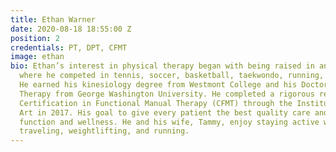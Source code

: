 ```yaml
---
title: Ethan Warner
date: 2020-08-18 18:55:00 Z
position: 2
credentials: PT, DPT, CFMT
image: ethan
bio: Ethan’s interest in physical therapy began with being raised in an athletic household
  where he competed in tennis, soccer, basketball, taekwondo, running, and rowing.
  He earned his kinesiology degree from Westmont College and his Doctor in Physical
  Therapy from George Washington University. He completed a rigorous residency and
  Certification in Functional Manual Therapy (CFMT) through the Institute of Physical
  Art in 2017. His goal to give every patient the best quality care and promote optimum
  function and wellness. He and his wife, Tammy, enjoy staying active with hiking,
  traveling, weightlifting, and running.
---
```


